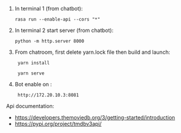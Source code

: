1. In terminal 1 (from chatbot): 
    ````shell
    rasa run --enable-api --cors "*"
    ````
2. In terminal 2 start server (from chatbot): 
    ````shell
    python -m http.server 8000
    ````
3. From chatroom, first delete yarn.lock file then build and launch:
   ````shell
    yarn install
    ````
   ````shell
    yarn serve
    ````
4. Bot enable on : 
    ````shell
     http://172.20.10.3:8081
    ````


Api documentation: 
- https://developers.themoviedb.org/3/getting-started/introduction
- https://pypi.org/project/tmdbv3api/